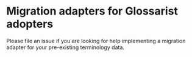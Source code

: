 # Migration adapters for Glossarist adopters

Please file an issue if you are looking for help implementing
a migration adapter for your pre-existing terminology data.
